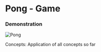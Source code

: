 # Pong - Game

### Demonstration
![Pong](https://github.com/user-attachments/assets/d408e7f2-30e7-4ddd-98e5-014c7c1358e9)

Concepts: Application of all concepts so far
